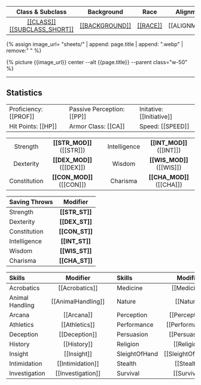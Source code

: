 
| Class & Subclass | Background | Race | Alignment | Level |
|:----------------:| :--------: | :--: | :-------: | :---: |
| [[[CLASS]] [[SUBCLASS_SHORT]]]([[CLASS_URL]]) | [[[BACKGROUND]]]([[BACKGROUND_URL]]) | [[[RACE]]]([[RACE_URL]]) | [[ALIGNMENT]] | [[LVL]] |

{% assign image_url= "sheets/" | append: page.title | append: ".webp" | remove:" " %}

{% picture {{image_url}}  center --alt {{page.title}} --parent class="w-50" %}

---

## Statistics

|                 |                        |               |
| --------------- | ---------------------- | ------------- |
| Proficiency: [[PROF]] | Passive Perception: [[PP]] | Initative: [[Initiative]] |
| Hit Points: [[HP]]  | Armor Class: [[CA]]        | Speed: [[SPEED]]   |

|              |             |     |              |             |
| :----------: |:-----------:| :-: | :----------: | :---------: |
|   Strength   | **[[STR_MOD]]** ([[STR]]) |     | Intelligence | **[[INT_MOD]]** ([[INT]])  |
|  Dexterity   | **[[DEX_MOD]]** ([[DEX]]) |     |    Wisdom    | **[[WIS_MOD]]** ([[WIS]]) |
| Constitution | **[[CON_MOD]]** ([[CON]]) |     |   Charisma   | **[[CHA_MOD]]** ([[CHA]]) |

| Saving Throws       | Modifier |
| :------------------ | :------: |
| Strength            |  **[[STR_ST]]**  |
| Dexterity           |  **[[DEX_ST]]**  |
| Constitution        |  **[[CON_ST]]**  |
| Intelligence        |  **[[INT_ST]]**  |
| Wisdom              |  **[[WIS_ST]]**  |
| Charisma            |  **[[CHA_ST]]**  |

| Skills           | Modifier              |     | Skills         | Modifier             |
| :--------------- | :------:              | :-: | :------------- | :------------------: |
| Acrobatics       |    [[Acrobatics]]     |     | Medicine       |    [[Medicine]]      |
| Animal Handling  |    [[AnimalHandling]] |     | Nature         |    [[Nature]]        |
| Arcana           |    [[Arcana]]         |     | Perception     |    [[Perception]]    |
| Athletics        |    [[Athletics]]      |     | Performance    |    [[Performance]]   |
| Deception        |    [[Deception]]      |     | Persuasion     |    [[Persuasion]]    |
| History          |    [[History]]        |     | Religion       |    [[Religion]]      |
| Insight          |    [[Insight]]        |     | SleightOfHand  |    [[SleightOfHand]] |
| Intimidation     |    [[Intimidation]]   |     | Stealth        |    [[Stealth]]       |
| Investigation    |    [[Investigation]]  |     | Survival       |    [[Survival]]      |

